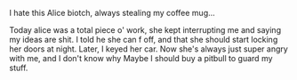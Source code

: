 I hate this Alice biotch, always stealing my coffee mug...

Today alice was a total piece o' work, she kept interrupting me and saying
my ideas are shit. I told he she can f off, and that she should start locking her doors at night. Later, I keyed her car. Now she's always just super angry with me, and I don't know why
Maybe I should buy a pitbull to guard my stuff.

